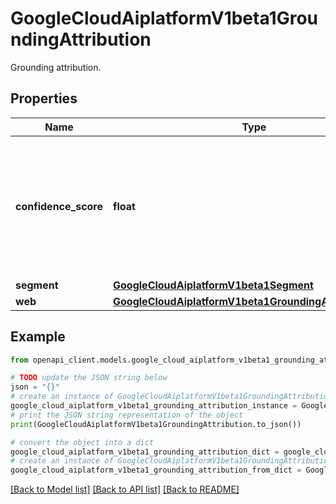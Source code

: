 # GoogleCloudAiplatformV1beta1GroundingAttribution

Grounding attribution.

## Properties

Name | Type | Description | Notes
------------ | ------------- | ------------- | -------------
**confidence_score** | **float** | Optional. Output only. Confidence score of the attribution. Ranges from 0 to 1. 1 is the most confident. | [optional] [readonly] 
**segment** | [**GoogleCloudAiplatformV1beta1Segment**](GoogleCloudAiplatformV1beta1Segment.md) |  | [optional] 
**web** | [**GoogleCloudAiplatformV1beta1GroundingAttributionWeb**](GoogleCloudAiplatformV1beta1GroundingAttributionWeb.md) |  | [optional] 

## Example

```python
from openapi_client.models.google_cloud_aiplatform_v1beta1_grounding_attribution import GoogleCloudAiplatformV1beta1GroundingAttribution

# TODO update the JSON string below
json = "{}"
# create an instance of GoogleCloudAiplatformV1beta1GroundingAttribution from a JSON string
google_cloud_aiplatform_v1beta1_grounding_attribution_instance = GoogleCloudAiplatformV1beta1GroundingAttribution.from_json(json)
# print the JSON string representation of the object
print(GoogleCloudAiplatformV1beta1GroundingAttribution.to_json())

# convert the object into a dict
google_cloud_aiplatform_v1beta1_grounding_attribution_dict = google_cloud_aiplatform_v1beta1_grounding_attribution_instance.to_dict()
# create an instance of GoogleCloudAiplatformV1beta1GroundingAttribution from a dict
google_cloud_aiplatform_v1beta1_grounding_attribution_from_dict = GoogleCloudAiplatformV1beta1GroundingAttribution.from_dict(google_cloud_aiplatform_v1beta1_grounding_attribution_dict)
```
[[Back to Model list]](../README.md#documentation-for-models) [[Back to API list]](../README.md#documentation-for-api-endpoints) [[Back to README]](../README.md)


